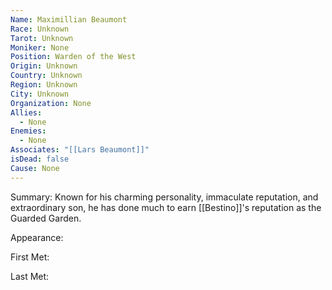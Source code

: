 ```yaml
---
Name: Maximillian Beaumont
Race: Unknown
Tarot: Unknown
Moniker: None
Position: Warden of the West
Origin: Unknown
Country: Unknown
Region: Unknown
City: Unknown
Organization: None
Allies:
  - None
Enemies:
  - None
Associates: "[[Lars Beaumont]]"
isDead: false
Cause: None
---
```

Summary:
Known for his charming personality, immaculate reputation, and extraordinary son, he has done much to earn [[Bestino]]'s reputation as the Guarded Garden.

Appearance: 

First Met: 

Last Met: 
